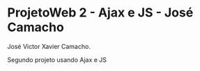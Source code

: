 
# ProjetoWeb 2 - Ajax e JS - José Camacho

José Victor Xavier Camacho.

Segundo projeto usando Ajax e JS
